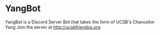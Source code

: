 # YangBot
YangBot is a Discord Server Bot that takes the form of UCSB's Chancellor Yang
Join the server at http://ucsbfriendos.org
